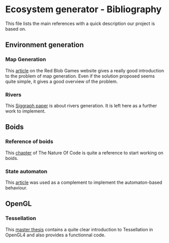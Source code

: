 # Ecosystem generator - Bibliography

This file lists the main references with a quick description our project is based on. 



## Environment generation

### Map Generation

This [article](http://www-cs-students.stanford.edu/~amitp/game-programming/polygon-map-generation/) on the Red Blob Games website gives a really good introduction to the problem of map generation. Even if the solution proposed seems quite simple, it gives a good overview of the problem.

### Rivers

This [Siggraph paper](http://paris.siggraph.org/activites/2012-13/recherche-les-meilleurs-papiers-de-l-afig/AFIG-GenerationProceduraleRivieresTerrains.pdf) is about rivers generation. It is left here as a further work to implement.


## Boids

### Reference of boids

This [chapter](http://natureofcode.com/book/chapter-6-autonomous-agents/) of The Nature Of Code is quite a reference to start working on boids.

### State automaton

This [article](http://gamedevelopment.tutsplus.com/tutorials/finite-state-machines-squad-pattern-using-steering-behaviors--gamedev-13638) was used as a complement to implement the automaton-based behaviour.


## OpenGL

### Tessellation 

This [master thesis](http://www.diva-portal.org/smash/get/diva2:566135/FULLTEXT01.pdf) contains a quite clear introduction to Tessellation in OpenGL4 and also provides a functionnal code.